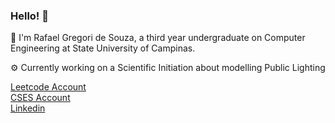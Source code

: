 ### Hello! 👋

📢 I'm Rafael Gregori de Souza, a third year undergraduate on Computer Engineering at State University of Campinas.

⚙️ Currently working on a Scientific Initiation about modelling Public Lighting

[Leetcode Account](https://leetcode.com/callmeGalo/)\
[CSES Account](https://cses.fi/user/113925)\
[Linkedin](https://www.linkedin.com/in/rafael-gregori-de-souza-aa339b218/)


<!--
**RafaelGreg18/RafaelGreg18** is a ✨ _special_ ✨ repository because its `README.md` (this file) appears on your GitHub profile.

Here are some ideas to get you started:

- 🔭 I’m currently working on ...
- 🌱 I’m currently learning ...
- 👯 I’m looking to collaborate on ...
- 🤔 I’m looking for help with ...
- 💬 Ask me about ...
- 📫 How to reach me: ...
- 😄 Pronouns: ...
- ⚡ Fun fact: ...
-->
